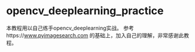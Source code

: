 # opencv_deeplearning_practice

本教程用以自己练手opencv_deeplearning实战。
参考https://www.pyimagesearch.com 的基础上，加入自己的理解，非常感谢此教程。

